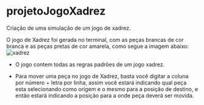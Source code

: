 # projetoJogoXadrez
Criação de uma simulação de um jogo de xadrez.

O jogo de Xadrez foi gerada no terminal, 
com as peças brancas de cor branca e as peças pretas de cor amarela, 
como segue a imagem abaixo:
![xadrez](https://user-images.githubusercontent.com/48281531/187555034-b9689813-fcbf-44f5-afeb-5adf19f897b4.png)

- O jogo contem todas as regras padrões de um jogo xadrez.

- Para mover uma peça no jogo de Xadrez, basta você digitar a coluna por número + letra por linha, assim você estará
indicando qual peça esta selecionando como origem e o mesmo para a posição de destino, 
e então estará indicando a posição para a onde peça deverá ser movida.

